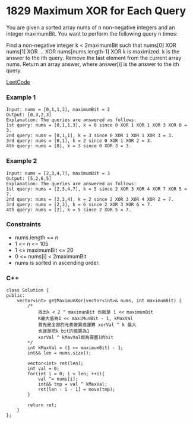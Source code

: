 # 1829 Maximum XOR for Each Query

You are given a sorted array nums of n non-negative integers and an integer maximumBit. You want to perform the following query n times:

Find a non-negative integer k < 2maximumBit such that nums[0] XOR nums[1] XOR ... XOR nums[nums.length-1] XOR k is maximized. k is the answer to the ith query.
Remove the last element from the current array nums.
Return an array answer, where answer[i] is the answer to the ith query.

[LeetCode](https://leetcode.cn/problems/maximum-xor-for-each-query/description/)

### Example 1

```
Input: nums = [0,1,1,3], maximumBit = 2
Output: [0,3,2,3]
Explanation: The queries are answered as follows:
1st query: nums = [0,1,1,3], k = 0 since 0 XOR 1 XOR 1 XOR 3 XOR 0 = 3.
2nd query: nums = [0,1,1], k = 3 since 0 XOR 1 XOR 1 XOR 3 = 3.
3rd query: nums = [0,1], k = 2 since 0 XOR 1 XOR 2 = 3.
4th query: nums = [0], k = 3 since 0 XOR 3 = 3.
```

### Example 2

```
Input: nums = [2,3,4,7], maximumBit = 3
Output: [5,2,6,5]
Explanation: The queries are answered as follows:
1st query: nums = [2,3,4,7], k = 5 since 2 XOR 3 XOR 4 XOR 7 XOR 5 = 7.
2nd query: nums = [2,3,4], k = 2 since 2 XOR 3 XOR 4 XOR 2 = 7.
3rd query: nums = [2,3], k = 6 since 2 XOR 3 XOR 6 = 7.
4th query: nums = [2], k = 5 since 2 XOR 5 = 7.
```



### Constraints

* nums.length == n
* 1 <= n <= 105
* 1 <= maximumBit <= 20
* 0 <= nums[i] < 2maximumBit
* nums​​​ is sorted in ascending order.

### C++ 

```
class Solution {
public:
    vector<int> getMaximumXor(vector<int>& nums, int maximumBit) {
        /*
            找出k < 2 ^ maximunBit 也就是 1 << maximunBit
            K最大值為1 << maxiMunBit - 1, kMaxVal
            首先是全部的元素做異或運算 xorVal ^ k 最大
            也就是把k bit的值置為1
            xorVal ^ kMavVal即為需置1的bit           
        */
        int kMaxVal = (1 << maximumBit) - 1;
        int&& len = nums.size();

        vector<int> ret(len);
        int val = 0;
        for(int i = 0; i < len; ++i){
            val ^= nums[i];
            int&& tmp = val ^ kMaxVal;
            ret[len - i - 1] = move(tmp);
        }

        return ret;
    }
};
```